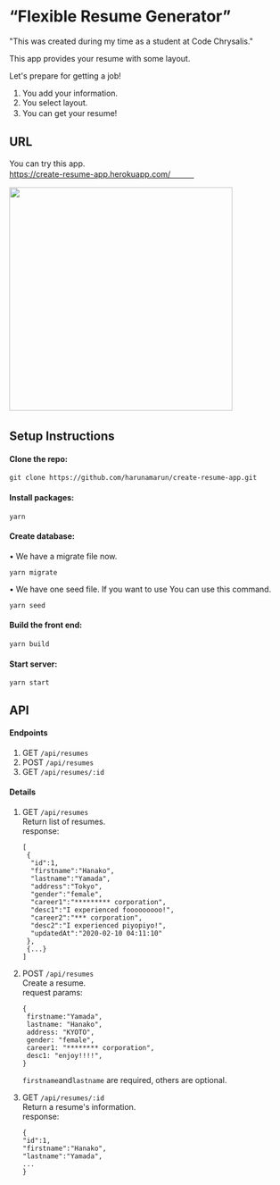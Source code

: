 # “Flexible Resume Generator”  

"This was created during my time as a student at Code Chrysalis."  
  
This app provides your resume with some layout. 

Let's prepare for getting a job!
1. You add your information.  
2. You select layout.  
3. You can get your resume!　


## URL
You can try this app.   
https://create-resume-app.herokuapp.com/　　　

<img src="https://user-images.githubusercontent.com/56245555/74307176-1592ad00-4da8-11ea-8fa0-102e11efe52c.png" width="400px">　　


## Setup Instructions
#### Clone the repo:
```
git clone https://github.com/harunamarun/create-resume-app.git
```

#### Install packages:
```
yarn
```

#### Create database:
• We have a migrate file now. 
```
yarn migrate
```
• We have one seed file. If you want to use You can use this command.
```
yarn seed
```

#### Build the front end:
```
yarn build
```

#### Start server:
```
yarn start
```



## API
#### Endpoints
1. GET `/api/resumes`</br>
2. POST `/api/resumes`</br>
3. GET `/api/resumes/:id`</br>
#### Details
1. GET `/api/resumes`  
   Return list of resumes.   
   response: 
   ```
   [
    {
     "id":1,
     "firstname":"Hanako",
     "lastname":"Yamada",
     "address":"Tokyo",
     "gender":"female",
     "career1":"********* corporation",
     "desc1":"I experienced fooooooooo!",
     "career2":"*** corporation",
     "desc2":"I experienced piyopiyo!",
     "updatedAt":"2020-02-10 04:11:10"
    },
    {...}
   ]
   ```
    
2. POST `/api/resumes`</br>
   Create a resume.   
   request params:
   ```
   {
    firstname:"Yamada",
    lastname: "Hanako",
    address: "KYOTO",
    gender: "female",
    career1: "******** corporation",
    desc1: "enjoy!!!!",
   }
   ```
   `firstname`and`lastname` are required, others are optional.  
   
3. GET `/api/resumes/:id`</br>
   Return a resume's information.   
   response:
   ```
   {
   "id":1,
   "firstname":"Hanako",
   "lastname":"Yamada",
   ...
   }
   ```
 
